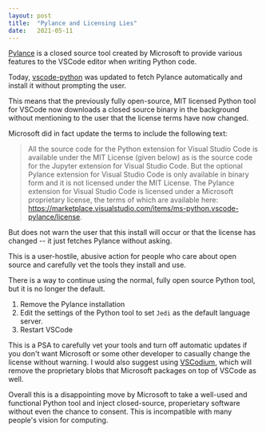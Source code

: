 ```yaml
---
layout: post
title:  "Pylance and Licensing Lies"
date:   2021-05-11
---
```


[Pylance](https://github.com/microsoft/pylance-release) is a closed source tool created by Microsoft to provide various features to the VSCode editor when writing Python code.

Today, [vscode-python](https://github.com/Microsoft/vscode-python) was updated to fetch Pylance automatically and install it without prompting the user.

This means that the previously fully open-source, MIT licensed Python tool for VSCode now downloads a closed source binary in the background without mentioning to the user that the license terms have now changed.

Microsoft did in fact update the terms to include the following text:

> All the source code for the Python extension for Visual Studio Code is available under the MIT License (given below) as is the source code for the Jupyter extension for Visual Studio Code. But the optional Pylance extension for Visual Studio Code is only available in binary form and it is not licensed under the MIT License. The Pylance extension for Visual Studio Code is licensed under a Microsoft proprietary license, the terms of which are available here: https://marketplace.visualstudio.com/items/ms-python.vscode-pylance/license.

But does not warn the user that this install will occur or that the license has changed -- it just fetches Pylance without asking.

This is a user-hostile, abusive action for people who care about open source and carefully vet the tools they install and use.

There is a way to continue using the normal, fully open source Python tool, but it is no longer the default.

1. Remove the Pylance installation
2. Edit the settings of the Python tool to set `Jedi` as the default language server.
3. Restart VSCode

This is a PSA to carefully vet your tools and turn off automatic updates if you don't want Microsoft or some other developer to casually change the license without warning. I would also suggest using [VSCodium](https://vscodium.com/), which will remove the proprietary blobs that Microsoft packages on top of VSCode as well.

Overall this is a disappointing move by Microsoft to take a well-used and functional Python tool and inject closed-source, properietary software  without even the chance to consent. This is incompatible with many people's vision for computing.
